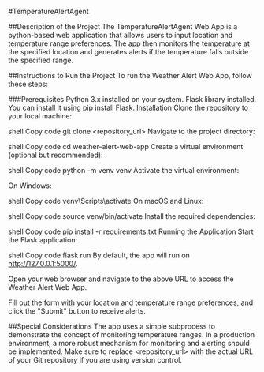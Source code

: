 #TemperatureAlertAgent

##Description of the Project
The TemperatureAlertAgent Web App is a python-based web application that allows users to input location and temperature range preferences. The app then monitors the temperature at the specified location and generates alerts if the temperature falls outside the specified range.

##Instructions to Run the Project
To run the Weather Alert Web App, follow these steps:

###Prerequisites
Python 3.x installed on your system.
Flask library installed. You can install it using pip install Flask.
Installation
Clone the repository to your local machine:

shell
Copy code
git clone <repository_url>
Navigate to the project directory:

shell
Copy code
cd weather-alert-web-app
Create a virtual environment (optional but recommended):

shell
Copy code
python -m venv venv
Activate the virtual environment:

On Windows:

shell
Copy code
venv\Scripts\activate
On macOS and Linux:

shell
Copy code
source venv/bin/activate
Install the required dependencies:

shell
Copy code
pip install -r requirements.txt
Running the Application
Start the Flask application:

shell
Copy code
flask run
By default, the app will run on http://127.0.0.1:5000/.

Open your web browser and navigate to the above URL to access the Weather Alert Web App.

Fill out the form with your location and temperature range preferences, and click the "Submit" button to receive alerts.

##Special Considerations
The app uses a simple subprocess to demonstrate the concept of monitoring temperature ranges. In a production environment, a more robust mechanism for monitoring and alerting should be implemented.
Make sure to replace <repository_url> with the actual URL of your Git repository if you are using version control.
